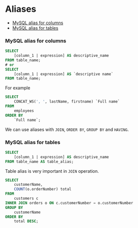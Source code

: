 # Aliases

* [MySQL alias for columns](#mysql-alias-for-columns) <br>
* [MySQL alias for tables](#mysql-alias-for-tables) <br>

### MySQL alias for columns
```sql
SELECT
    [column_1 | expression] AS descriptive_name
FROM table_name;
# or
SELECT
    [column_1 | expression] AS `descriptive name`
FROM table_name;
```
For example
```sql
SELECT
    CONCAT_WS(', ', lastName, firstname) `Full name`
FROM
    employees
ORDER BY
    `Full name`;
```
We can use aliases with `JOIN`, `ORDER BY`, `GROUP BY` and `HAVING`.

### MySQL alias for tables
```sql
SELECT
    [column_1 | expression] AS descriptive_name
FROM table_name AS table_alias;
```
Table alias is very important in `JOIN` operation.
```sql
SELECT
    customerName,
    COUNT(o.orderNumber) total
FROM
    customers c
INNER JOIN orders o ON c.customerNumber = o.customerNumber
GROUP BY
    customerName
ORDER BY
    total DESC;
```
